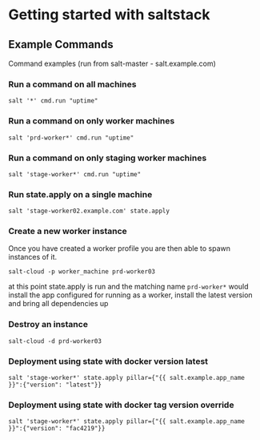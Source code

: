 # Getting started with saltstack



## Example Commands

Command examples (run from salt-master - salt.example.com)

###  Run a command on all machines
```
salt '*' cmd.run "uptime"
```

###  Run a command on only worker machines
```
salt 'prd-worker*' cmd.run "uptime"
```

###  Run a command on only staging worker machines
```
salt 'stage-worker*' cmd.run "uptime"
```

###  Run state.apply on a single machine
```
salt 'stage-worker02.example.com' state.apply
```

###  Create a new worker instance

Once you have created a worker profile you are then able to spawn instances of it.

```
salt-cloud -p worker_machine prd-worker03
```
at this point state.apply is run and the matching name `prd-worker*` would install the app configured for running as a worker, install the latest version and bring all dependencies up


###  Destroy an instance
```
salt-cloud -d prd-worker03
```

###  Deployment using state with docker version latest
```
salt 'stage-worker*' state.apply pillar={"{{ salt.example.app_name }}":{"version": "latest"}}
```

###  Deployment using state with docker tag version override
```
salt 'stage-worker*' state.apply pillar={"{{ salt.example.app_name }}":{"version": "fac4219"}}
```